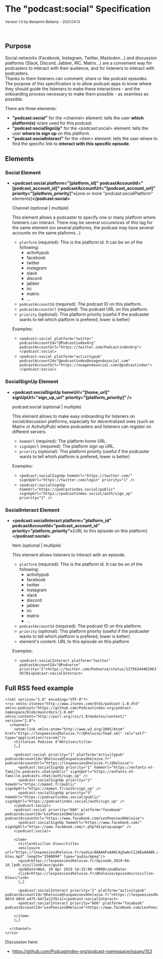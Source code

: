 # The "podcast:social" Specification

<small>Version 1.0 by Benjamin Bellamy - 2021.04.13</small>

<br />

## Purpose

Social networks (Facebook, Instagram, Twitter, Mastodon…) and discussion platforms (Slack, Discord, Jabber, IRC, Matrix…) are a convenient way
for podcasters to interact with their audience, and for listeners to interact with podcasters.  
Thanks to them listeners can comment, share or like podcast episodes.  
The purpose of this specification is to allow podcast apps to know where they should guide the listeners to make these interactions - and the onboarding process
necessary to make them possible - as seamless as possible.

There are three elements:
- **"podcast:social"** for the \<channel> element: tells the user **which platform(s)** is/are used for this podcast.
- **"podcast:socialSignUp"** for the \<podcast:social> element: tells the user **where to sign up** on this platform.
- **"podcast:socialInteract"** for the \<item> element: tells the user where to find the specific link to **interact with this specific episode**.

## Elements

### Social Element

- **\<podcast:social platform="[platform_id]" podcastAccountId="[podcast_account_id]" podcastAccountUrl="[podcast_account_url]" priority="[platform_priority]">**[one or more "podcast:socialPlatform" elements]**\</podcast:social>**

   Channel (optional | multiple)

   This element allows a podcaster to specify one or many platform where listeners can interact.
   There may be several occurences of this tag for the same element (on several platforms, the podcast may have several accounts on the same plaforms…)

   - `platform` (required): This is the platform id. It can be on of the following:
     - activitypub
     - facebook
     - twitter
     - instagram
     - slack
     - discord
     - jabber
     - irc
     - matrix
     - …
   - `podcastAccountId` (required): The podcast ID on this platform.
   - `podcastAccountUrl` (required): The podcast URL on this platform.
   - `priority` (optional): This platform priority (useful if the podcaster wants to tell which platform is prefered, lower is better)
 
   Examples:
   - `<podcast:social platform="twitter" podcastAccountId="@PodcastindexOrg" podcastAccountUrl="https://twitter.com/PodcastindexOrg"></podcast:social>`
   - `<podcast:social platform="activitypub" podcastAccountId="@podcastindex@noagendasocial.com" podcastAccountUrl="https://noagendasocial.com/@podcastindex"></podcast:social>`

### SocialSignUp Element

- **\<podcast:socialSignUp homeUrl="[home_url]" signUpUrl="sign_up_url" priority="[platform_priority]" />**

  podcast:social (optional | multiple)

  This element allows to make easy onboarding for listeners on social/discussion platforms, especially for decentralized ones (such as Matrix or ActivityPub) where podcasters and listeners can register on different servers.

   - `homeUrl` (required): The platform home URL.
   - `signUpUrl` (required): The platform sign up URL.
   - `priority` (optional): This platform priority (useful if the podcaster wants to tell which platform is prefered, lower is better)

  Examples:
  - `<podcast:socialSignUp homeUrl="https://twitter.com/" signUpUrl="https://twitter.com/login" priority="1" />`
  - `<podcast:socialSignUp homeUrl="https://podcastindex.social/public" signUpUrl="https://podcastindex.social/auth/sign_up" priority="2" />`

### SocialInteract Element

- **\<podcast:socialInteract platform="platform_id" podcastAccountId="podcast_account_id" priority="platform_priority">**[URL to this episode on this platform]**</podcast:social>**

  Item (optional | multiple)
  
  This element allows listeners to interact with an episode.

  - `platform` (required): This is the platform id. It can be on of the following:
       - activitypub
       - facebook
       - twitter
       - instagram
       - slack
       - discord
       - jabber
       - irc
       - matrix
       - …
   - `podcastAccountId` (required): The podcast ID on this platform.
   - `priority` (optional): This platform priority (useful if the podcaster wants to tell which platform is prefered, lower is better)
   - element's content: URL to this episode on this platform

  Examples:
  - `<podcast:socialInteract platform="twitter" podcastAccountId="@Podverse" priority="2">https://twitter.com/Podverse/status/1375624446296395781<podcast:socialInteract>`

## Full RSS feed example

```
<?xml version="1.0" encoding="UTF-8"?>
<rss xmlns:itunes="http://www.itunes.com/dtds/podcast-1.0.dtd" xmlns:podcast="https://github.com/Podcastindex-org/podcast-namespace/blob/main/docs/1.0.md" xmlns:content="http://purl.org/rss/1.0/modules/content/" version="2.0">
  <channel>
    <atom:link xmlns:atom="http://www.w3.org/2005/Atom" href="https://lespoesiesdheloise.fr/@heloise/feed.xml" rel="self" type="application/rss+xml"/>
    <title>Les Poésies d’Héloïse</title>
    […]
    
    <podcast:social priority="1" platform="activitypub" podcastAccountId="@heloise@lespoesiesdheloise.fr" podcastAccountUrl="https://lespoesiesdheloise.fr/@heloise">
      <podcast:socialSignUp priority="1" homeUrl="https://enfants-et-famille.podcasts.chat/public" signUpUrl="https://enfants-et-famille.podcasts.chat/auth/sign_up" />
      <podcast:socialSignUp priority="2" homeUrl="https://mamot.fr/public" signUpUrl="https://mamot.fr/auth/sign_up" />
      <podcast:socialSignUp priority="3" homeUrl="https://podcastindex.social/public" signUpUrl="https://podcastindex.social/auth/sign_up" />
    </podcast:social>
    <podcast:social priority="666" platform="facebook" podcastAccountId="LesPoesiesDHeloise" podcastAccountUrl="https://www.facebook.com/LesPoesiesDHeloise">
      <podcast:socialSignUp homeUrl="https://www.facebook.com/" signUpUrl="https://www.facebook.com/r.php?display=page" />
    </podcast:social>
    
    <item>
      <title>Oisillon bleu</title>
      <enclosure url="https://lespoesiesdheloise.fr/audio/AQAAAFoAAAC4gSwAnlI2AEwAAABk.q1c/podcasts/heloise/oisillon-bleu.mp3" length="3560094" type="audio/mpeg"/>
      <guid>https://lespoesiesdheloise.fr/episode_2019-04-10_lpdh_oisillonbleu</guid>
      <pubDate>Wed, 10 Apr 2019 14:15:00 +0000</pubDate>
      <link>https://lespoesiesdheloise.fr/@heloise/episodes/oisillon-bleu</link>
      […]

      <podcast:socialInteract priority="1" platform="activitypub" podcastAccountId="@heloise@lespoesiesdheloise.fr">https://lespoesiesdheloise.fr/@heloise/notes/4ba8df51-d67d-405d-a475-6471e1235c1c</podcast:socialInteract>
      <podcast:socialInteract priority="666" platform="facebook" podcastAccountId="LesPoesiesDHeloise">https://www.facebook.com/LesPoesiesDHeloise/posts/399766303947452</podcast:socialInteract>

    </item>
    […]
    
  </channel>
</rss>
```

Discussion here:
- https://github.com/Podcastindex-org/podcast-namespace/issues/153
